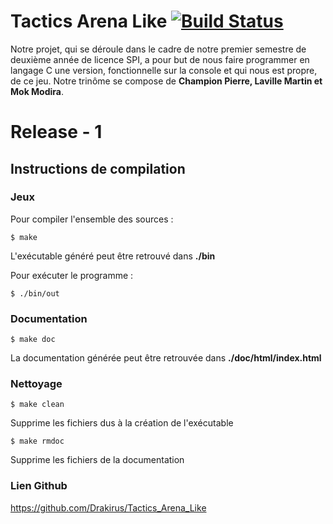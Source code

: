 Tactics Arena Like  [![Build Status](https://travis-ci.org/Drakirus/Tactics_Arena_Like.svg?branch=master)](https://travis-ci.org/Drakirus/Tactics_Arena_Like/branches)
==

Notre projet, qui se déroule dans le cadre de notre premier semestre de deuxième année de licence SPI, a pour but de nous faire programmer en langage C une version, fonctionnelle sur la console et qui nous est propre, de ce jeu. Notre trinôme se compose de **Champion Pierre, Laville Martin et Mok Modira**.

# Release - 1

## Instructions de compilation
### Jeux
Pour compiler l'ensemble des sources :
```
$ make
```
 L'exécutable généré peut être retrouvé dans **./bin**

Pour exécuter le programme :

```
$ ./bin/out
```
### Documentation
```
$ make doc
```
La documentation  générée peut être retrouvée dans **./doc/html/index.html**
### Nettoyage
```
$ make clean
```
 Supprime les fichiers dus à la création de l'exécutable
 ```
 $ make rmdoc
 ```
  Supprime les fichiers de la documentation



### Lien Github


https://github.com/Drakirus/Tactics_Arena_Like
